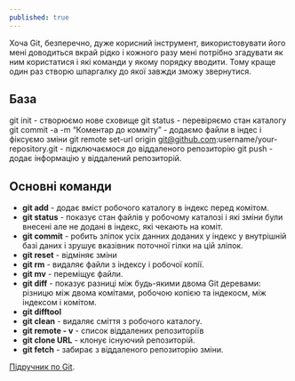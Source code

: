 ```yaml
---
published: true
---
```

Хоча Git, безперечно, дуже корисний інструмент, використовувати його мені доводиться вкрай рідко і кожного разу мені потрібно згадувати як ним користатися і які команди у якому порядку вводити. Тому краще один раз створю шпаргалку до якої завжди зможу звернутися.

## База

git init - створюємо нове сховище
git status - перевіряємо стан каталогу
git commit -a -m “Коментар до комміту” - додаємо файли в індес і фіксуємо зміни
git remote set-url origin git@github.com:username/your-repository.git - підключаємося до віддаленого репозиторію
git push - додає інформацію у віддалений репозиторій.


## Основні команди

- **git add** - додає вміст робочого каталогу в індекс перед комітом. 
- **git status** - показує стан файлів у робочому каталозі і які зміни були внесені але не додані в індекс, які чекають на коміт.
- **git commit** - робить зліпок усіх данних доданих у індекс у внутрішній базі даних і зрушує вказівник поточної гілки на цій зліпок.
- **git reset** - відміняє зміни 
- **git rm** - видаляє файли з індексу і робочої копії.
- **git mv** - переміщує файли.
- **git diff** - показує разниці між будь-якими двома Git деревами: різницю між двома комітами, робочою копією та індекосм, між індексом і комітом.
- **git difftool**
- **git clean** - видаляє сміття з робочого каталогу.
- **git remote - v** - список віддалених репозиторіїв
- **git clone URL** - клонує існуючий репозиторій.
- **git fetch** - забирає з віддаленого репозиторію зміни.
 
 [Підручник по Git](https://git-scm.com/book/uk/v2).
